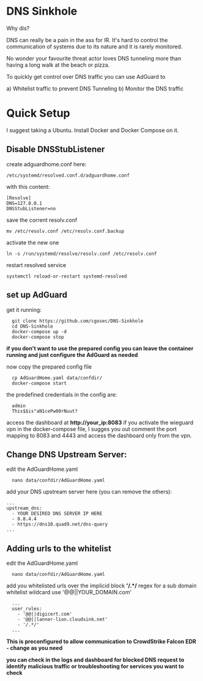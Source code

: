 # DNS Sinkhole
Why dis?

DNS can really be a pain in the ass for IR. It's hard to control the communication of systems due to its nature and it is rarely monitored.

No wonder your favourite threat actor loves DNS tunneling more than having a long walk at the beach or pizza.

To quickly get control over DNS traffic you can use AdGuard to 

a) Whitelist traffic to prevent DNS Tunneling
b) Monitor the DNS traffic

# Quick Setup
I suggest taking a Ubuntu. Install Docker and Docker Compose on it.

## Disable DNSStubListener

create adguardhome.conf here:


    /etc/systemd/resolved.conf.d/adguardhome.conf


with this content:


    [Resolve]
    DNS=127.0.0.1
    DNSStubListener=no


save the corrent resolv.conf


    mv /etc/resolv.conf /etc/resolv.conf.backup


activate the new one


    ln -s /run/systemd/resolve/resolv.conf /etc/resolv.conf


restart resolved service


    systemctl reload-or-restart systemd-resolved


## set up AdGuard

get it running:


      git clone https://github.com/cgosec/DNS-Sinkhole
      cd DNS-Sinkhole
      docker-compose up -d
      docker-compose stop


**if you don't want to use the prepared config you can leave the container running and just configure the AdGuard as needed**

now copy the prepared config file 


      cp AdGuardHome.yaml data/confdir/
      docker-compose start


the predefined credentials in the config are:


      admin  
      This$$is"aN1cePw00rNuut?


access the dashboard at **http://your_ip:8083**
if you activate the wieguard vpn in the docker-compose file, I sugges you out comment the port mapping to 8083 and 4443 and access the dashboard only from the vpn. 


## Change DNS Upstream Server:

edit the AdGuardHome.yaml


      nano data/confdir/AdGuardHome.yaml


add your DNS upstream server here (you can remove the others):

    ...
    upstream_dns:
      - YOUR DESIRED DNS SERVER IP HERE
      - 8.8.4.4 
      - https://dns10.quad9.net/dns-query
    ...


## Adding urls to the whitelist

edit the AdGuardHome.yaml


      nano data/confdir/AdGuardHome.yaml


add you whitelisted urls over the implicid block **'/.*/** regex
for a sub domain whitelist wildcard use '@@||YOUR_DOMAIN.com'

      ...
      user_rules: 
        - '@@||digicert.com'
        - '@@||lanner-lion.cloudsink.net'
        - '/.*/'
      ...

**This is preconfigured to allow communication to CrowdStrike Falcon EDR - change as you need**

**you can check in the logs and dashboard for blocked DNS request to identify malicious traffic or troubleshooting for services you want to check**
  
